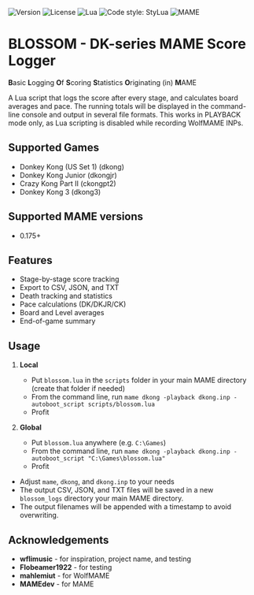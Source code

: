![Version](https://img.shields.io/github/v/tag/xelnia/BLOSSOM?sort=semver&label=version)
![License](https://img.shields.io/github/license/xelnia/BLOSSOM)
![Lua](https://img.shields.io/badge/Lua-5.3%2F5.4-blue)
![Code style: StyLua](https://img.shields.io/badge/code%20style-StyLua-informational)
![MAME](https://img.shields.io/badge/MAME-0.175–0.281+-purple)

# BLOSSOM - DK-series MAME Score Logger

**B**asic **L**ogging **O**f **S**coring **S**tatistics **O**riginating (in) **M**AME

A Lua script that logs the score after every stage, and calculates board averages and pace. The running totals will be displayed in the command-line console and output in several file formats. This works in PLAYBACK mode only, as Lua scripting is disabled while recording WolfMAME INPs.

## Supported Games
- Donkey Kong (US Set 1) (dkong)
- Donkey Kong Junior (dkongjr)
- Crazy Kong Part II (ckongpt2)
- Donkey Kong 3 (dkong3)

## Supported MAME versions
- 0.175+

## Features
- Stage-by-stage score tracking
- Export to CSV, JSON, and TXT
- Death tracking and statistics
- Pace calculations (DK/DKJR/CK)
- Board and Level averages
- End-of-game summary

## Usage
1) **Local**
    - Put `blossom.lua` in the `scripts` folder in your main MAME directory (create that folder if needed)
    - From the command line, run `mame dkong -playback dkong.inp -autoboot_script scripts/blossom.lua`
    - Profit

2) **Global**
    - Put `blossom.lua` anywhere (e.g. `C:\Games`)
    - From the command line, run `mame dkong -playback dkong.inp -autoboot_script "C:\Games\blossom.lua"`
    - Profit

- Adjust `mame`, `dkong`, and `dkong.inp` to your needs
- The output CSV, JSON, and TXT files will be saved in a new `blossom_logs` directory your main MAME directory.
- The output filenames will be appended with a timestamp to avoid overwriting.

## Acknowledgements
- **wflimusic** - for inspiration, project name, and testing
- **Flobeamer1922** - for testing
- **mahlemiut** - for WolfMAME
- **MAMEdev** - for MAME
